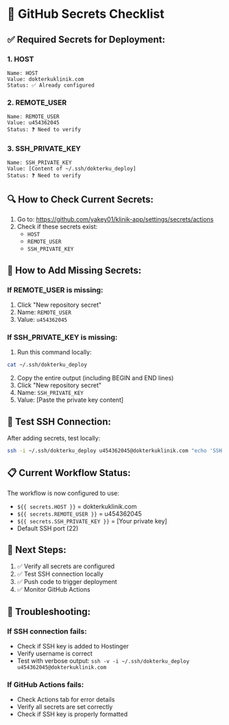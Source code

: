 # 🔐 GitHub Secrets Checklist

## ✅ Required Secrets for Deployment:

### 1. HOST
```
Name: HOST
Value: dokterkuklinik.com
Status: ✅ Already configured
```

### 2. REMOTE_USER
```
Name: REMOTE_USER
Value: u454362045
Status: ❓ Need to verify
```

### 3. SSH_PRIVATE_KEY
```
Name: SSH_PRIVATE_KEY
Value: [Content of ~/.ssh/dokterku_deploy]
Status: ❓ Need to verify
```

## 🔍 How to Check Current Secrets:

1. Go to: https://github.com/yakey01/klinik-app/settings/secrets/actions
2. Check if these secrets exist:
   - `HOST`
   - `REMOTE_USER` 
   - `SSH_PRIVATE_KEY`

## 🚀 How to Add Missing Secrets:

### If REMOTE_USER is missing:
1. Click "New repository secret"
2. Name: `REMOTE_USER`
3. Value: `u454362045`

### If SSH_PRIVATE_KEY is missing:
1. Run this command locally:
```bash
cat ~/.ssh/dokterku_deploy
```
2. Copy the entire output (including BEGIN and END lines)
3. Click "New repository secret"
4. Name: `SSH_PRIVATE_KEY`
5. Value: [Paste the private key content]

## 🧪 Test SSH Connection:

After adding secrets, test locally:
```bash
ssh -i ~/.ssh/dokterku_deploy u454362045@dokterkuklinik.com "echo 'SSH works!'"
```

## 📋 Current Workflow Status:

The workflow is now configured to use:
- `${{ secrets.HOST }}` = dokterkuklinik.com
- `${{ secrets.REMOTE_USER }}` = u454362045
- `${{ secrets.SSH_PRIVATE_KEY }}` = [Your private key]
- Default SSH port (22)

## 🎯 Next Steps:

1. ✅ Verify all secrets are configured
2. ✅ Test SSH connection locally
3. ✅ Push code to trigger deployment
4. ✅ Monitor GitHub Actions

## 🔧 Troubleshooting:

### If SSH connection fails:
- Check if SSH key is added to Hostinger
- Verify username is correct
- Test with verbose output: `ssh -v -i ~/.ssh/dokterku_deploy u454362045@dokterkuklinik.com`

### If GitHub Actions fails:
- Check Actions tab for error details
- Verify all secrets are set correctly
- Check if SSH key is properly formatted 